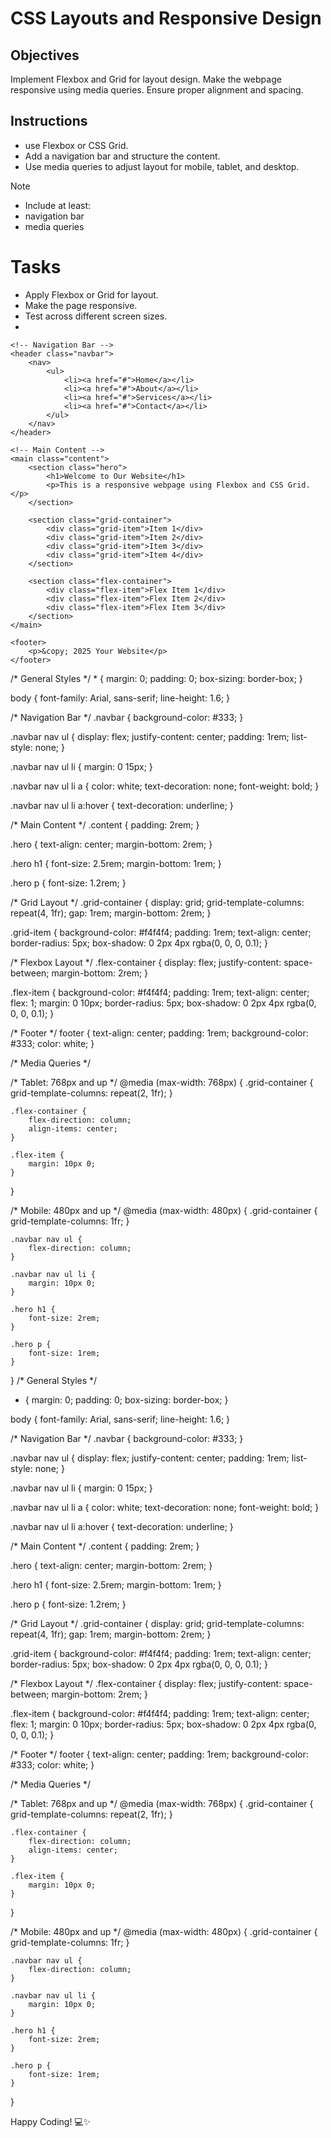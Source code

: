 # CSS Layouts and Responsive Design

## Objectives

Implement Flexbox and Grid for layout design.
Make the webpage responsive using media queries.
Ensure proper alignment and spacing.

## Instructions

- use Flexbox or CSS Grid.
- Add a navigation bar and structure the content.
- Use media queries to adjust layout for mobile, tablet, and desktop.

>[!NOTE]
>  - Include at least:
>  - navigation bar
>  - media queries

# Tasks

- Apply Flexbox or Grid for layout.
- Make the page responsive.
- Test across different screen sizes.
- <!DOCTYPE html>
<html lang="en">
<head>
    <meta charset="UTF-8">
    <meta name="viewport" content="width=device-width, initial-scale=1.0">
    <title>Responsive Layout with Flexbox and Grid</title>
    <link rel="stylesheet" href="styles.css">
</head>
<body>

    <!-- Navigation Bar -->
    <header class="navbar">
        <nav>
            <ul>
                <li><a href="#">Home</a></li>
                <li><a href="#">About</a></li>
                <li><a href="#">Services</a></li>
                <li><a href="#">Contact</a></li>
            </ul>
        </nav>
    </header>

    <!-- Main Content -->
    <main class="content">
        <section class="hero">
            <h1>Welcome to Our Website</h1>
            <p>This is a responsive webpage using Flexbox and CSS Grid.</p>
        </section>

        <section class="grid-container">
            <div class="grid-item">Item 1</div>
            <div class="grid-item">Item 2</div>
            <div class="grid-item">Item 3</div>
            <div class="grid-item">Item 4</div>
        </section>

        <section class="flex-container">
            <div class="flex-item">Flex Item 1</div>
            <div class="flex-item">Flex Item 2</div>
            <div class="flex-item">Flex Item 3</div>
        </section>
    </main>

    <footer>
        <p>&copy; 2025 Your Website</p>
    </footer>

</body>
</html>
/* General Styles */
* {
    margin: 0;
    padding: 0;
    box-sizing: border-box;
}

body {
    font-family: Arial, sans-serif;
    line-height: 1.6;
}

/* Navigation Bar */
.navbar {
    background-color: #333;
}

.navbar nav ul {
    display: flex;
    justify-content: center;
    padding: 1rem;
    list-style: none;
}

.navbar nav ul li {
    margin: 0 15px;
}

.navbar nav ul li a {
    color: white;
    text-decoration: none;
    font-weight: bold;
}

.navbar nav ul li a:hover {
    text-decoration: underline;
}

/* Main Content */
.content {
    padding: 2rem;
}

.hero {
    text-align: center;
    margin-bottom: 2rem;
}

.hero h1 {
    font-size: 2.5rem;
    margin-bottom: 1rem;
}

.hero p {
    font-size: 1.2rem;
}

/* Grid Layout */
.grid-container {
    display: grid;
    grid-template-columns: repeat(4, 1fr);
    gap: 1rem;
    margin-bottom: 2rem;
}

.grid-item {
    background-color: #f4f4f4;
    padding: 1rem;
    text-align: center;
    border-radius: 5px;
    box-shadow: 0 2px 4px rgba(0, 0, 0, 0.1);
}

/* Flexbox Layout */
.flex-container {
    display: flex;
    justify-content: space-between;
    margin-bottom: 2rem;
}

.flex-item {
    background-color: #f4f4f4;
    padding: 1rem;
    text-align: center;
    flex: 1;
    margin: 0 10px;
    border-radius: 5px;
    box-shadow: 0 2px 4px rgba(0, 0, 0, 0.1);
}

/* Footer */
footer {
    text-align: center;
    padding: 1rem;
    background-color: #333;
    color: white;
}

/* Media Queries */

/* Tablet: 768px and up */
@media (max-width: 768px) {
    .grid-container {
        grid-template-columns: repeat(2, 1fr);
    }

    .flex-container {
        flex-direction: column;
        align-items: center;
    }

    .flex-item {
        margin: 10px 0;
    }
}

/* Mobile: 480px and up */
@media (max-width: 480px) {
    .grid-container {
        grid-template-columns: 1fr;
    }

    .navbar nav ul {
        flex-direction: column;
    }

    .navbar nav ul li {
        margin: 10px 0;
    }

    .hero h1 {
        font-size: 2rem;
    }

    .hero p {
        font-size: 1rem;
    }
}
/* General Styles */
* {
    margin: 0;
    padding: 0;
    box-sizing: border-box;
}

body {
    font-family: Arial, sans-serif;
    line-height: 1.6;
}

/* Navigation Bar */
.navbar {
    background-color: #333;
}

.navbar nav ul {
    display: flex;
    justify-content: center;
    padding: 1rem;
    list-style: none;
}

.navbar nav ul li {
    margin: 0 15px;
}

.navbar nav ul li a {
    color: white;
    text-decoration: none;
    font-weight: bold;
}

.navbar nav ul li a:hover {
    text-decoration: underline;
}

/* Main Content */
.content {
    padding: 2rem;
}

.hero {
    text-align: center;
    margin-bottom: 2rem;
}

.hero h1 {
    font-size: 2.5rem;
    margin-bottom: 1rem;
}

.hero p {
    font-size: 1.2rem;
}

/* Grid Layout */
.grid-container {
    display: grid;
    grid-template-columns: repeat(4, 1fr);
    gap: 1rem;
    margin-bottom: 2rem;
}

.grid-item {
    background-color: #f4f4f4;
    padding: 1rem;
    text-align: center;
    border-radius: 5px;
    box-shadow: 0 2px 4px rgba(0, 0, 0, 0.1);
}

/* Flexbox Layout */
.flex-container {
    display: flex;
    justify-content: space-between;
    margin-bottom: 2rem;
}

.flex-item {
    background-color: #f4f4f4;
    padding: 1rem;
    text-align: center;
    flex: 1;
    margin: 0 10px;
    border-radius: 5px;
    box-shadow: 0 2px 4px rgba(0, 0, 0, 0.1);
}

/* Footer */
footer {
    text-align: center;
    padding: 1rem;
    background-color: #333;
    color: white;
}

/* Media Queries */

/* Tablet: 768px and up */
@media (max-width: 768px) {
    .grid-container {
        grid-template-columns: repeat(2, 1fr);
    }

    .flex-container {
        flex-direction: column;
        align-items: center;
    }

    .flex-item {
        margin: 10px 0;
    }
}

/* Mobile: 480px and up */
@media (max-width: 480px) {
    .grid-container {
        grid-template-columns: 1fr;
    }

    .navbar nav ul {
        flex-direction: column;
    }

    .navbar nav ul li {
        margin: 10px 0;
    }

    .hero h1 {
        font-size: 2rem;
    }

    .hero p {
        font-size: 1rem;
    }
}


Happy Coding! 💻✨
